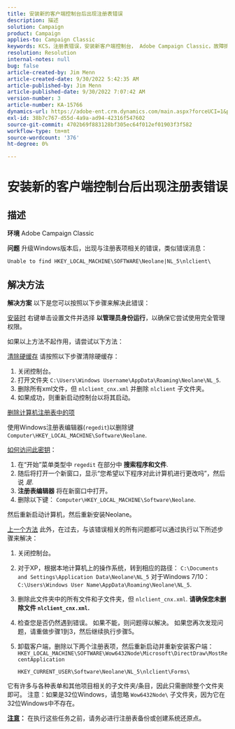 ```yaml
---
title: 安装新的客户端控制台后出现注册表错误
description: 描述
solution: Campaign
product: Campaign
applies-to: Campaign Classic
keywords: KCS，注册表错误，安装新客户端控制台， Adobe Campaign Classic，故障排除，清除缓存， regedit，注册表项
resolution: Resolution
internal-notes: null
bug: false
article-created-by: Jim Menn
article-created-date: 9/30/2022 5:42:35 AM
article-published-by: Jim Menn
article-published-date: 9/30/2022 7:07:42 AM
version-number: 3
article-number: KA-15766
dynamics-url: https://adobe-ent.crm.dynamics.com/main.aspx?forceUCI=1&pagetype=entityrecord&etn=knowledgearticle&id=d210f2ad-8240-ed11-9db1-0022480866ad
exl-id: 38b7c767-d55d-4a9a-ad94-42316f547602
source-git-commit: 4702b69f883128bf305ec64f012ef01903f3f582
workflow-type: tm+mt
source-wordcount: '376'
ht-degree: 0%

---
```


# 安装新的客户端控制台后出现注册表错误

## 描述


<b>环境</b>
Adobe Campaign Classic

<b>问题</b>
升级Windows版本后，出现与注册表项相关的错误，类似错误消息：


```
Unable to find HKEY_LOCAL_MACHINE\SOFTWARE\Neolane|NL_5\nlclient\
```



## 解决方法


<b>解决方案</b>
以下是您可以按照以下步骤来解决此错误：

<u>安装时</u>
右键单击设置文件并选择 <b>以管理员身份运行</b>，以确保它尝试使用完全管理权限。

如果以上方法不起作用，请尝试以下方法：

<u>清除硬缓存</u>
请按照以下步骤清除硬缓存：

1. 关闭控制台。
2. 打开文件夹 `C:\Users\Windows Username\AppData\Roaming\Neolane\NL_5`.
3. 删除所有xml文件，但 `nlclient_cnx.xml` 并删除 `nlclient` 子文件夹。
4. 如果成功，则重新启动控制台以将其启动。


<u>删除计算机注册表中的项</u>

使用Windows注册表编辑器(`regedit`)以删除键 `Computer\HKEY_LOCAL_MACHINE\Software\Neolane`.

<u>如何访问此密钥</u>：

1. 在“开始”菜单类型中 `regedit` 在部分中 <b>搜索程序和文件</b>.
2. 随后将打开一个新窗口，显示“您希望以下程序对此计算机进行更改吗”，然后说 *是*.
3. <b>注册表编辑器</b> 将在新窗口中打开。
4. 删除以下键： `Computer\HKEY_LOCAL_MACHINE\Software\Neolane`.


然后重新启动计算机，然后重新安装Neolane。

<u>上一个方法</u>
此外，在过去，与该错误相关的所有问题都可以通过执行以下所述步骤来解决：

1. 关闭控制台。
2. 对于XP，根据本地计算机上的操作系统，转到相应的路径： `C:\Documents and Settings\Application Data\Neolane\NL_5` 对于Windows 7/10： `C:\Users\Windows User Name\AppData\Roaming\Neolane\NL_5`.
3. 删除此文件夹中的所有文件和子文件夹，但 `nlclient_cnx.xml`. <b>请确保您未删除文件 `nlclient_cnx.xml`.</b>
4. 检查您是否仍然遇到错误。 如果不能，则问题得以解决。 如果您再次发现问题，请重做步骤1到3，然后继续执行步骤5。
5. 卸载客户端，删除以下两个注册表项，然后重新启动并重新安装客户端：`HKEY_LOCAL_MACHINE\SOFTWARE\Wow6432Node\Microsoft\DirectDraw\MostRecentApplication`

   `HKEY_CURRENT_USER\Software\Neolane\NL_5\nlclient\Forms\`


它有许多与各种表单和其他项目相关的子文件夹/条目，因此只需删除整个文件夹即可。
注意：如果是32位Windows，请忽略 `Wow6432Node\` 子文件夹，因为它在32位Windows中不存在。

<u><b>注意</b></u><b>：</b> 在执行这些任务之前，请务必进行注册表备份或创建系统还原点。
